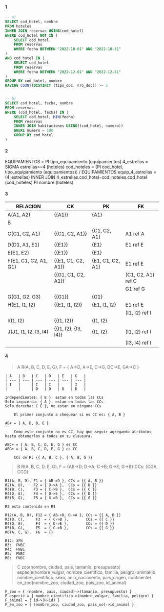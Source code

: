 #### 1

```sql
-- a)
SELECT cod_hotel, nombre
FROM hoteles
INNER JOIN reservas USING(cod_hotel)
WHERE cod_hotel NOT IN (
    SELECT cod_hotel
    FROM reservas
    WHERE fecha BETWEEN "2022-10-01" AND "2022-10-31"
)
AND cod_hotel IN (
    SELECT cod_hotel
    FROM reservas
    WHERE fecha BETWEEN "2022-12-01" AND "2022-12-31"
)
GROUP BY cod_hotel, nombre
HAVING COUNT(DISTINCT (tipo_doc, nro_doc)) >= 5


-- b)
SELECT cod_hotel, fecha, nombre
FROM reservas
WHERE (cod_hotel, fecha) IN (
    SELECT cod_hotel, MIN(fecha)
    FROM reservas
    INNER JOIN habitaciones USING((cod_hotel, numero))
    WHERE numero = 100
    GROUP BY cod_hotel
)
```

#### 2

EQUIPAMIENTOS = PI tipo_equipamiento (equipamientos)
4_estrellas = SIGMA estrellas>=4 (hoteles)
cod_hoteles = (PI cod_hotel, tipo_equipamiento (equipamientos)) / EQUIPAMIENTOS
equip_4_estrellas = (4_estrellas) INNER JOIN 4_estrellas.cod_hotel=cod_hoteles.cod_hotel (cod_hoteles)
PI nombre (hoteles)

#### 3

| RELACION              | CK                   | PK               | FK                 |
| --------------------- | -------------------- | ---------------- | ------------------ |
| A(A1, A2)             | {{A1}}               | {A1}             |                    |
| B                     |                      |                  |                    |
| C(C1, C2, A1)         | {{C1, C2, A1}}       | {C1, C2, A1}     | A1 ref A           |
| D(D1, A1, E1)         | {{E1}}               | {E1}             | E1 ref E           |
| E(E1, E2)             | {{E1}}               | {E1}             |                    |
| F(E1, C1, C2, A1, G1) | {{E1, C1, C2, A1}}   | {E1, C1, C2, A1} | E1 ref E           |
|                       | {{G1, C1, C2, A1}}   |                  | (C1, C2, A1) ref C |
|                       |                      |                  | G1 ref G           |
| G(G1, G2, G3)         | {{G1}}               | {G1}             |                    |
| H(E1, I1, I2)         | {{E1, I1, I2}}       | {E1, I1, I2}     | E1 ref E           |
|                       |                      |                  | (I1, I2) ref I     |
| I(I1, I2)             | {{I1, I2}}           | {I1, I2}         |                    |
| J(J1, I1, I2, I3, I4) | {{I1, I2}, {I3, I4}} | {I1, I2}         | (I1, I2) ref I     |
|                       |                      |                  | (I3, I4) ref I     |

#### 4
> A
    R(A, B, C, D, E, G), F = { A->D, A->E, C->G, DC->E, GA->C }

    | A   | B   | C   | D   | E   | G   |
    | --- | --- | --- | --- | --- | --- |
    | I   |     | I   | I   |     | I   |
    |     |     | D   | D   | D   | D   |

    Independientes: { B }, estan en todas las CCs
    Solo izquierda: { A }, estan en todas las CCs
    Solo derecha: { E }, no estan en ninguna CCs

        El primer conjunto a chequear si es CC es: { A, B }

    AB+ = { A, B, D, E }

        Como este conjunto no es CC, hay que seguir agregando atributos hasta obtenerlos a todos en su clausura.
    
    ABC+ = { A, B, C, D, E, G } es CC
    ABG+ = { A, B, C, D, E, G } es CC

        CCs de R: {{ A, B, C }, { A, B, G }}

> B
    R(A, B, C, D, E, G), F = {AB->D; D->A; C->B; D->E; G->B}
    CCs: {CGA, CGD}

    R1(A, B, D), F1 = { AB->D }, CCs = {{ A, B }}
    R2(A, D),    F2 = { D->A },  CCs = {{ D }}
    R3(B, C),    F3 = { C->B },  CCs = {{ C }}
    R4(D, E),    F4 = { D->E },  CCs = {{ D }}
    R5(B, G),    F5 = { G->B },  CCs = {{ G }}

    R2 esta contenida en R1

    R12(A, B, D), F12 = { AB->D, D->A }, CCs = {{ A, B }}
    R3(B, C),     F3  = { C->B },        CCs = {{ C }}
    R4(D, E),     F4  = { D->E },        CCs = {{ D }}
    R5(B, G),     F5  = { G->B },        CCs = {{ G }}
    R6(A, C, G),  F6  = {}

    R12: 3FN
    R3:  FNBC
    R4:  FNBC
    R5:  FNBC
    R6:  FNBC

> C
    zoo(nombre, ciudad, pais, tamanio, presupuesto)
    especie(nombre_vulgar, nombre_cientifico, familia, peligro)
    animal(id, nombre_cientifico, sexo, anio_nacimiento, pais_origen, continente)
    en_zoo(nombre_zoo, ciudad_zoo, pais_zoo, id_animal)

    F_zoo = { (nombre, pais, ciudad)->(tamanio, presupuesto) }
    F_especie = { nombre_cientifico->(nombre_vulgar, familia, peligro) }
    F_animal = { id->(R-id) }
    F_en_zoo = { (nombre_zoo, ciudad_zoo, pais_oo)->id_animal }
